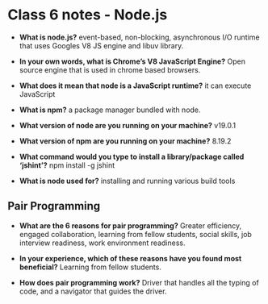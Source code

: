 # Class 6 notes - Node.js

- **What is node.js?**
event-based, non-blocking, asynchronous I/O runtime that uses Googles V8 JS engine and libuv library.

- **In your own words, what is Chrome’s V8 JavaScript Engine?**
Open source engine that is used in chrome based browsers.

- **What does it mean that node is a JavaScript runtime?**
it can execute JavaScript

- **What is npm?**
a package manager bundled with node.

- **What version of node are you running on your machine?**
v19.0.1

- **What version of npm are you running on your machine?**
8.19.2

- **What command would you type to install a library/package called ‘jshint’?**
npm install -g jshint

- **What is node used for?**
installing and running various build tools

## Pair Programming

- **What are the 6 reasons for pair programming?**
Greater efficiency, engaged collaboration, learning from fellow students, social skills, job interview readiness, work environment readiness.

- **In your experience, which of these reasons have you found most beneficial?**
Learning from fellow students.

- **How does pair programming work?**
Driver that handles all the typing of code, and a navigator that guides the driver.
